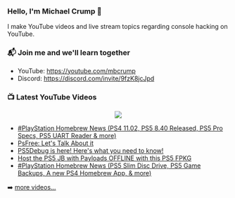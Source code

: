 ### Hello, I'm Michael Crump 👋

I make YouTube videos and live stream topics regarding console hacking on YouTube. 

### 📬 Join me and we'll learn together

- YouTube: https://youtube.com/mbcrump
- Discord: https://discord.com/invite/9fzK8jcJpd

### 📺 Latest YouTube Videos

<div align="center">

[<img src="https://img.shields.io/badge/-Subscribe-red?style=for-the-badge&logo=youtube&logoColor=white"/>](https://www.youtube.com/c/mbcrump?sub_confirmation=1)

</div>

<!-- YOUTUBE:START -->
- [#PlayStation Homebrew News &lpar;PS4 11.02, PS5 8.40 Released, PS5 Pro Specs, PS5 UART Reader &amp; more&rpar;](https://www.youtube.com/watch?v=BlOU0nWWDVQ)
- [PsFree: Let&#39;s Talk About it](https://www.youtube.com/watch?v=AiUrcQsevyU)
- [PS5Debug is here! Here&#39;s what you need to know!](https://www.youtube.com/watch?v=wELLqIb7hVM)
- [Host the PS5 JB with Payloads OFFLINE with this PS5 FPKG](https://www.youtube.com/watch?v=o8xm7xXQB28)
- [#PlayStation Homebrew News &lpar;PS5 Slim Disc Drive, PS5 Game Backups, A new PS4 Homebrew App, &amp; more&rpar;](https://www.youtube.com/watch?v=Sj7nw_PG4nw)
<!-- YOUTUBE:END -->

➡️ [more videos...](https://youtube.com/mbcrump)

